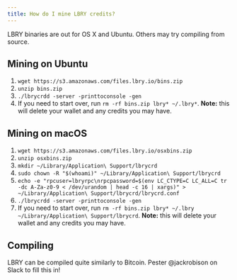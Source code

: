 ```yaml
---
title: How do I mine LBRY credits?
---
```


LBRY binaries are out for OS X and Ubuntu. Others may try compiling from source.

## Mining on Ubuntu

1. `wget https://s3.amazonaws.com/files.lbry.io/bins.zip`
1. `unzip bins.zip`
1. `./lbrycrdd -server -printtoconsole -gen`
1. If you need to start over, run `rm -rf bins.zip lbry* ~/.lbry*`. **Note:** this will delete your wallet and any credits you may have.

## Mining on macOS

1. `wget https://s3.amazonaws.com/files.lbry.io/osxbins.zip`
1. `unzip osxbins.zip`
1. `mkdir ~/Library/Application\ Support/lbrycrd`
1. `sudo chown -R "$(whoami)" ~/Library/Application\ Support/lbrycrd`
1. `echo -e "rpcuser=lbryrpc\nrpcpassword=$(env LC_CTYPE=C LC_ALL=C tr -dc A-Za-z0-9 < /dev/urandom | head -c 16 | xargs)" > ~/Library/Application\ Support/lbrycrd/lbrycrd.conf`
1. `./lbrycrdd -server -printtoconsole -gen`
1. If you need to start over, run `rm -rf bins.zip lbry* ~/.lbry ~/Library/Application\ Support/lbrycrd`. **Note:** this will delete your
   wallet and any credits you may have.

## Compiling

LBRY can be compiled quite similarly to Bitcoin. Pester @jackrobison on Slack to fill this in!
